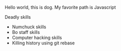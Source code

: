 Hello world, this is dog.
My favorite path is Javascript

Deadly skills
* Numchuck skills
* Bo staff skills
* Computer hacking skills
* Killing history using git rebase
